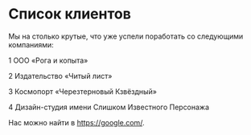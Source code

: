 # Список клиентов #
Мы на столько крутые, что уже успели поработать со следующими компаниями: 

1 ООО «Рога и копыта» 

2 Издательство «Читый лист» 

3 Космопорт «Черезтерновый Кзвёздный» 

4 Дизайн-студия имени Слишком Известного Персонажа


Нас можно найти в  <https://google.com/>.
